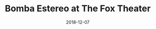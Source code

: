 ---
date: '2018-12-07'
artist: Bomba Estereo
festival: ''
venue: The Fox Theater
city: Oakland
state: CA
country: USA
price: $32.50
solo: 'No'
title: Bomba Estereo at The Fox Theater
slug: 2018-12-07-bomba-estereo
cover: ''
genre: ''
category: show
tags: []
created: 02/15/2019
artists:
  - Bomba Estereo
openers: []
---